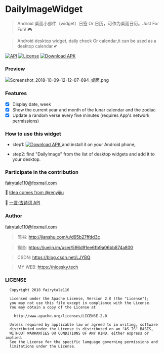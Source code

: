 
# DailyImageWidget
> Android 桌面小部件（widget）日签 Or 日历，可作为桌面日历。Just For Fun! :video_game:

> Android desktop widget, daily check Or calendar,it can be used as a desktop calendar :two_hearts:

[![API](https://img.shields.io/badge/API-19%2B-brightgreen.svg)](https://android-arsenal.com/api?level=19) 
[![License](https://img.shields.io/badge/license-Apache%202-green.svg)](https://www.apache.org/licenses/LICENSE-2.0)
[![Download APK](https://img.shields.io/badge/Download%20APK-1.0.0-brightgreen.svg) ](https://raw.githubusercontent.com/fairytale110/DailyImageWidget/master/release/DailyImageWidget_1.0.0.apk)

### Preview

![Screenshot_2018-10-09-12-12-07-694_桌面.png](https://upload-images.jianshu.io/upload_images/1781452-3a1a04a911c50b15.png?imageMogr2/auto-orient/strip%7CimageView2/2/w/1240)


### Features

- [x] Display date, week
- [x] Show the current year and month of the lunar calendar and the zodiac
- [x] Update a random verse every five minutes (requires App's network permissions)

### How to use this widget

- step1: [![Download APK](https://img.shields.io/badge/Download%20APK-1.0.0-brightgreen.svg) ](https://raw.githubusercontent.com/fairytale110/DailyImageWidget/master/release/DailyImageWidget_1.0.0.apk) and install it on your Android phone, 

- step2: find "DailyImage" from the list of desktop widgets and add it to your desktop.


### Participate in the contribution 
fairytale110@foxmail.com

:pray: [Idea comes from @renyijiu](https://github.com/renyijiu/daily_image)

:pray: [一言·古诗词 API](https://github.com/xenv/gushici)

### Author
fairytale110@foxmail.com
> 简书: http://jianshu.com/u/d95b27ffdd3c

> 掘金: https://juejin.im/user/596d91ee6fb9a06bb874a800

> CSDN: https://blog.csdn.net/LJYBQ

> MY WEB: https://nicesky.tech


### LICENSE

```
  Copyright 2018 fairytale110

  Licensed under the Apache License, Version 2.0 (the "License");
  you may not use this file except in compliance with the License.
  You may obtain a copy of the License at

    http://www.apache.org/licenses/LICENSE-2.0

  Unless required by applicable law or agreed to in writing, software
  distributed under the License is distributed on an "AS IS" BASIS,
  WITHOUT WARRANTIES OR CONDITIONS OF ANY KIND, either express or implied.
  See the License for the specific language governing permissions and
  limitations under the License.
```
